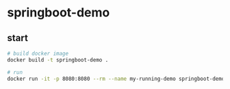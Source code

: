 # springboot-demo

## start
```bash
# build docker image
docker build -t springboot-demo .

# run
docker run -it -p 8080:8080 --rm --name my-running-demo springboot-demo
```
